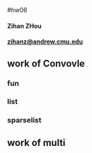 #hw06
#### Zihan ZHou
#### zihanz@andrew.cmu.edu

## work of Convovle
### fun

### list



### sparselist

## work of multi
